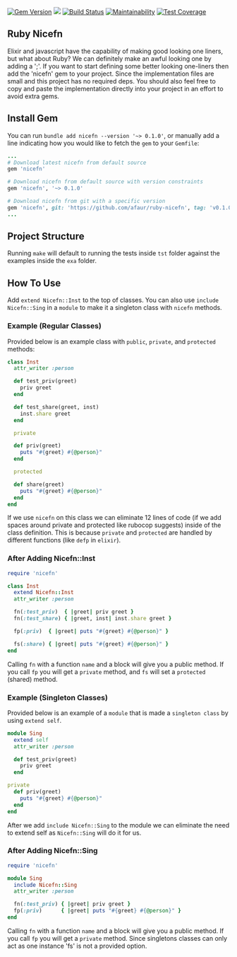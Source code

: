 [![Gem Version](https://badge.fury.io/rb/nicefn.svg)](https://rubygems.org/gems/nicefn)
![](https://ruby-gem-downloads-badge.herokuapp.com/nicefn?color=brightgreen&type=total)
[![Build Status](https://travis-ci.org/afaur/ruby-nicefn.svg?branch=master)](https://travis-ci.org/afaur/ruby-nicefn)
[![Maintainability](https://api.codeclimate.com/v1/badges/6e10f0a9ac5b168e8821/maintainability)](https://codeclimate.com/github/afaur/ruby-nicefn/maintainability)
[![Test Coverage](https://api.codeclimate.com/v1/badges/6e10f0a9ac5b168e8821/test_coverage)](https://codeclimate.com/github/afaur/ruby-nicefn/test_coverage)

## Ruby Nicefn
Elixir and javascript have the capability of making good looking one liners, but
what about Ruby? We can definitely make an awful looking one by adding a ';'. If
you want to start defining some better looking one-liners then add the 'nicefn'
gem to your project. Since the implementation files are small and this project
has no required deps. You should also feel free to copy and paste the
implementation directly into your project in an effort to avoid extra gems.

## Install Gem
You can run `bundle add nicefn --version '~> 0.1.0'`, or manually add a line
indicating how you would like to fetch the `gem` to your `Gemfile`:
```rb
...
# Download latest nicefn from default source
gem 'nicefn'

# Download nicefn from default source with version constraints
gem 'nicefn', '~> 0.1.0'

# Download nicefn from git with a specific version
gem 'nicefn', git: 'https://github.com/afaur/ruby-nicefn', tag: 'v0.1.0'
...
```

## Project Structure
Running `make` will default to running the tests inside `tst` folder against the
examples inside the `exa` folder.

## How To Use
Add `extend Nicefn::Inst` to the top of classes. You can also use `include
Nicefn::Sing` in a `module` to make it a singleton class with `nicefn` methods.

### Example (Regular Classes)
Provided below is an example class with `public`, `private`, and `protected` methods:
```rb
class Inst
  attr_writer :person

  def test_priv(greet)
    priv greet
  end

  def test_share(greet, inst)
    inst.share greet
  end

  private

  def priv(greet)
    puts "#{greet} #{@person}"
  end

  protected

  def share(greet)
    puts "#{greet} #{@person}"
  end
end
```
If we use `nicefn` on this class we can eliminate 12 lines of code (if we add
spaces around private and protected like rubocop suggests) inside of the class
definition. This is because `private` and `protected` are handled by different
functions (like `defp` in `elixir`).

### After Adding Nicefn::Inst
```rb
require 'nicefn'

class Inst
  extend Nicefn::Inst
  attr_writer :person

  fn(:test_priv)  { |greet| priv greet }
  fn(:test_share) { |greet, inst| inst.share greet }

  fp(:priv)  { |greet| puts "#{greet} #{@person}" }

  fs(:share) { |greet| puts "#{greet} #{@person}" }
end
```
Calling `fn` with a function `name` and a block will give you a public method.
If you call `fp` you will get a `private` method, and `fs` will set a
`protected` (shared) method.

### Example (Singleton Classes)
Provided below is an example of a `module` that is made a `singleton class` by using
`extend self`.
```rb
module Sing
  extend self
  attr_writer :person

  def test_priv(greet)
    priv greet
  end

private
  def priv(greet)
    puts "#{greet} #{@person}"
  end
end
```
After we add `include Nicefn::Sing` to the module we can eliminate the need to
extend self as `Nicefn::Sing` will do it for us.

### After Adding Nicefn::Sing
```rb
require 'nicefn'

module Sing
  include Nicefn::Sing
  attr_writer :person

  fn(:test_priv) { |greet| priv greet }
  fp(:priv)      { |greet| puts "#{greet} #{@person}" }
end
```
Calling `fn` with a function `name` and a block will give you a public method.
If you call `fp` you will get a `private` method. Since singletons classes can
only act as one instance 'fs' is not a provided option.
